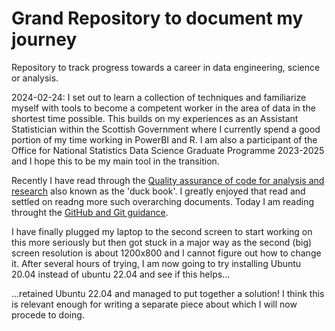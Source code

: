 # Grand Repository to document my journey

Repository to track progress towards a career in data engineering, science or analysis.

2024-02-24: I set out to learn a collection of techniques and familiarize myself with tools to become a competent worker in the area of data in the shortest time possible. This builds on my experiences as an Assistant Statistician within the Scottish Government where I currently spend a good portion of my time working in PowerBI and R. I am also a participant of the Office for National Statistics Data Science Graduate Programme 2023-2025 and I hope this to be my main tool in the transition.

Recently I have read through the [Quality assurance of code for analysis and research](https://best-practice-and-impact.github.io/qa-of-code-guidance/intro.html "duck book") also known as the 'duck book'. I greatly enjoyed that read and settled on readng more such overarching documents. Today I am reading throught the [GitHub and Git guidance](https://docs.github.com/en/get-started).

I have finally plugged my laptop to the second screen to start working on this more seriously but then got stuck in a major way as the second (big) screen resolution is about 1200x800 and I cannot figure out how to change it. After several hours of trying, I am now going to try installing Ubuntu 20.04 instead of ubuntu 22.04 and see if this helps...

...retained Ubuntu 22.04 and managed to put together a solution! I think this is relevant enough for writing a separate piece about which I will now procede to doing.

